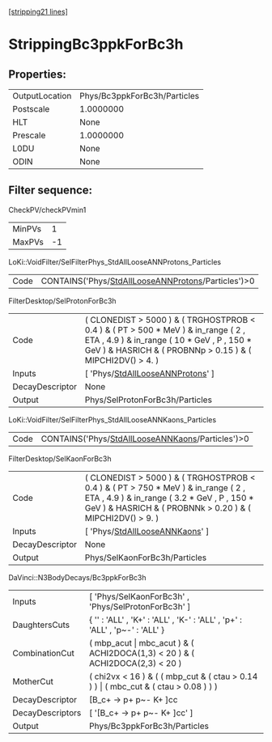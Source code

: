 [[stripping21 lines]](./stripping21-index)

# StrippingBc3ppkForBc3h

## Properties:

|                |                              |
|----------------|------------------------------|
| OutputLocation | Phys/Bc3ppkForBc3h/Particles |
| Postscale      | 1.0000000                    |
| HLT            | None                         |
| Prescale       | 1.0000000                    |
| L0DU           | None                         |
| ODIN           | None                         |

## Filter sequence:

CheckPV/checkPVmin1

|        |     |
|--------|-----|
| MinPVs | 1   |
| MaxPVs | -1  |

LoKi::VoidFilter/SelFilterPhys_StdAllLooseANNProtons_Particles

|      |                                                                                                            |
|------|------------------------------------------------------------------------------------------------------------|
| Code | CONTAINS('Phys/[StdAllLooseANNProtons](./stripping21-commonparticles-stdalllooseannprotons)/Particles')\>0 |

FilterDesktop/SelProtonForBc3h

|                 |                                                                                                                                                                                                      |
|-----------------|------------------------------------------------------------------------------------------------------------------------------------------------------------------------------------------------------|
| Code            | ( CLONEDIST \> 5000 ) & ( TRGHOSTPROB \< 0.4 ) & ( PT \> 500 \* MeV ) & in_range ( 2 , ETA , 4.9 ) & in_range ( 10 \* GeV , P , 150 \* GeV ) & HASRICH & ( PROBNNp \> 0.15 ) & ( MIPCHI2DV() \> 4. ) |
| Inputs          | [ 'Phys/[StdAllLooseANNProtons](./stripping21-commonparticles-stdalllooseannprotons)' ]                                                                                                            |
| DecayDescriptor | None                                                                                                                                                                                                 |
| Output          | Phys/SelProtonForBc3h/Particles                                                                                                                                                                      |

LoKi::VoidFilter/SelFilterPhys_StdAllLooseANNKaons_Particles

|      |                                                                                                        |
|------|--------------------------------------------------------------------------------------------------------|
| Code | CONTAINS('Phys/[StdAllLooseANNKaons](./stripping21-commonparticles-stdalllooseannkaons)/Particles')\>0 |

FilterDesktop/SelKaonForBc3h

|                 |                                                                                                                                                                                                       |
|-----------------|-------------------------------------------------------------------------------------------------------------------------------------------------------------------------------------------------------|
| Code            | ( CLONEDIST \> 5000 ) & ( TRGHOSTPROB \< 0.4 ) & ( PT \> 750 \* MeV ) & in_range ( 2 , ETA , 4.9 ) & in_range ( 3.2 \* GeV , P , 150 \* GeV ) & HASRICH & ( PROBNNk \> 0.20 ) & ( MIPCHI2DV() \> 9. ) |
| Inputs          | [ 'Phys/[StdAllLooseANNKaons](./stripping21-commonparticles-stdalllooseannkaons)' ]                                                                                                                 |
| DecayDescriptor | None                                                                                                                                                                                                  |
| Output          | Phys/SelKaonForBc3h/Particles                                                                                                                                                                         |

DaVinci::N3BodyDecays/Bc3ppkForBc3h

|                  |                                                                                         |
|------------------|-----------------------------------------------------------------------------------------|
| Inputs           | [ 'Phys/SelKaonForBc3h' , 'Phys/SelProtonForBc3h' ]                                   |
| DaughtersCuts    | { '' : 'ALL' , 'K+' : 'ALL' , 'K-' : 'ALL' , 'p+' : 'ALL' , 'p~-' : 'ALL' }             |
| CombinationCut   | ( mbp_acut \| mbc_acut ) & ( ACHI2DOCA(1,3) \< 20 ) & ( ACHI2DOCA(2,3) \< 20 )          |
| MotherCut        | ( chi2vx \< 16 ) & ( ( mbp_cut & ( ctau \> 0.14 ) ) \| ( mbc_cut & ( ctau \> 0.08 ) ) ) |
| DecayDescriptor  | [B_c+ -\> p+ p~- K+ ]cc                                                               |
| DecayDescriptors | [ '[B_c+ -\> p+ p~- K+ ]cc' ]                                                       |
| Output           | Phys/Bc3ppkForBc3h/Particles                                                            |
